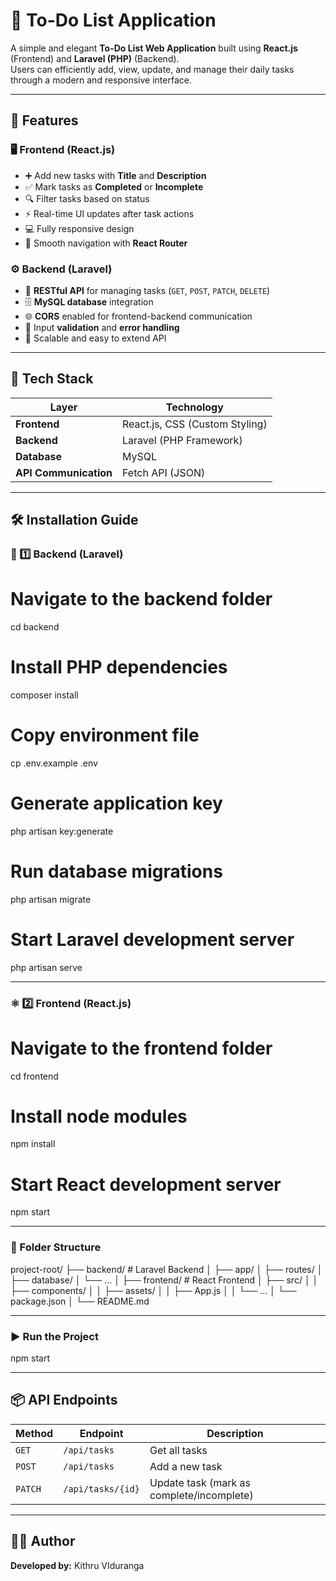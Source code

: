 # 📝 To-Do List Application

A simple and elegant **To-Do List Web Application** built using **React.js** (Frontend) and **Laravel (PHP)** (Backend).  
Users can efficiently add, view, update, and manage their daily tasks through a modern and responsive interface.

---

## 🚀 Features

### 🖥️ Frontend (React.js)
- ➕ Add new tasks with **Title** and **Description**  
- ✅ Mark tasks as **Completed** or **Incomplete**  
- 🔍 Filter tasks based on status  
- ⚡ Real-time UI updates after task actions  
- 💻 Fully responsive design  
- 🧭 Smooth navigation with **React Router**

### ⚙️ Backend (Laravel)
- 🧱 **RESTful API** for managing tasks (`GET`, `POST`, `PATCH`, `DELETE`)  
- 🗄️ **MySQL database** integration  
- 🌐 **CORS** enabled for frontend-backend communication  
- 🔐 Input **validation** and **error handling**  
- 🚀 Scalable and easy to extend API

---

## 🧩 Tech Stack

| Layer | Technology |
|--------|-------------|
| **Frontend** | React.js, CSS (Custom Styling) |
| **Backend** | Laravel (PHP Framework) |
| **Database** | MySQL |
| **API Communication** | Fetch API (JSON) |

---

## 🛠️ Installation Guide

### 🧮 1️⃣ Backend (Laravel)

# Navigate to the backend folder
cd backend

# Install PHP dependencies
composer install

# Copy environment file
cp .env.example .env

# Generate application key
php artisan key:generate

# Run database migrations
php artisan migrate

# Start Laravel development server
php artisan serve

---

###  ⚛️ 2️⃣ Frontend (React.js)

# Navigate to the frontend folder
cd frontend

# Install node modules
npm install

# Start React development server
npm start

---

### 📁 Folder Structure

project-root/
├── backend/                 # Laravel Backend
│   ├── app/
│   ├── routes/
│   ├── database/
│   └── ...
│
├── frontend/                # React Frontend
│   ├── src/
│   │   ├── components/
│   │   ├── assets/
│   │   ├── App.js
│   │   └── ...
│   └── package.json
│
└── README.md

---

### ▶️ Run the Project

npm start

---

## 📦 API Endpoints

| **Method** | **Endpoint** | **Description** |
|-------------|--------------|-----------------|
| `GET` | `/api/tasks` | Get all tasks |
| `POST` | `/api/tasks` | Add a new task |
| `PATCH` | `/api/tasks/{id}` | Update task (mark as complete/incomplete) |

---

## 👨‍💻 Author

**Developed by:** Kithru VIduranga  
